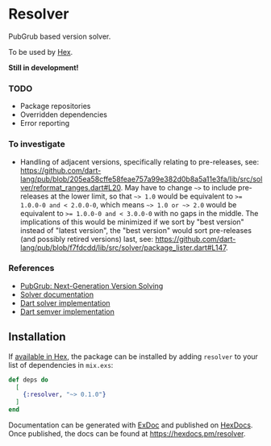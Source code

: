 # Resolver

PubGrub based version solver.

To be used by [Hex](https://github.com/hexpm/hex).

**Still in development!**

### TODO

* Package repositories
* Overridden dependencies
* Error reporting

### To investigate

* Handling of adjacent versions, specifically relating to pre-releases, see:
  https://github.com/dart-lang/pub/blob/205ea58cffe58feae757a99e382d0b8a5a11e3fa/lib/src/solver/reformat_ranges.dart#L20.
  May have to change `~>` to include pre-releases at the lower limit, so that
  `~> 1.0` would be equivalent to `>= 1.0.0-0 and < 2.0.0-0`, which means
  `~> 1.0 or ~> 2.0` would be equivalent to `>= 1.0.0-0 and < 3.0.0-0` with no
  gaps in the middle. The implications of this would be minimized if we sort by
  "best version" instead of "latest version", the "best version" would sort pre-releases
  (and possibly retired versions) last, see:
  https://github.com/dart-lang/pub/blob/f7fdcdd/lib/src/solver/package_lister.dart#L147.

### References

* [PubGrub: Next-Generation Version Solving](https://nex3.medium.com/pubgrub-2fb6470504f)
* [Solver documentation](https://github.com/dart-lang/pub/blob/master/doc/solver.md)
* [Dart solver implementation](https://github.com/dart-lang/pub)
* [Dart semver implementation](https://github.com/dart-lang/pub-semver)

## Installation

If [available in Hex](https://hex.pm/docs/publish), the package can be installed
by adding `resolver` to your list of dependencies in `mix.exs`:

```elixir
def deps do
  [
    {:resolver, "~> 0.1.0"}
  ]
end
```

Documentation can be generated with [ExDoc](https://github.com/elixir-lang/ex_doc)
and published on [HexDocs](https://hexdocs.pm). Once published, the docs can
be found at <https://hexdocs.pm/resolver>.

